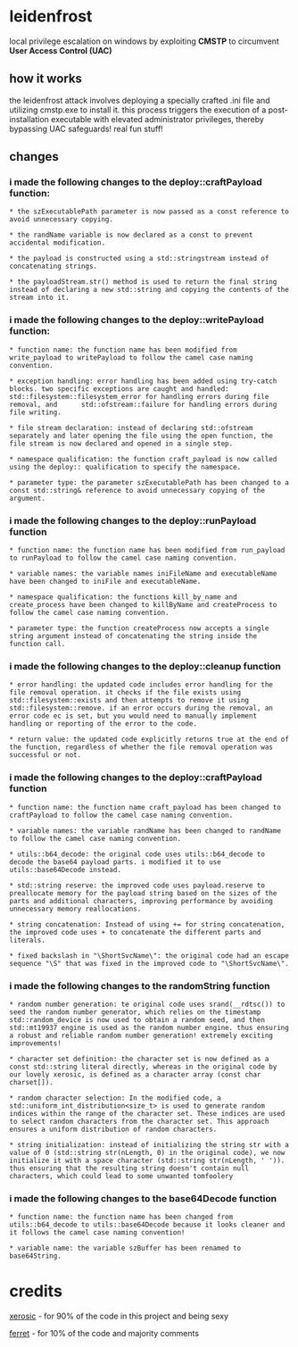 # leidenfrost

local privilege escalation on windows by exploiting **CMSTP** to circumvent **User Access Control (UAC)**

## how it works

the leidenfrost attack involves deploying a specially crafted .ini file and utilizing cmstp.exe to install it. this process triggers the execution of a post-installation executable with elevated administrator privileges, thereby bypassing UAC safeguards! real fun stuff!

## changes

### i made the following changes to the deploy::craftPayload function:
    * the szExecutablePath parameter is now passed as a const reference to avoid unnecessary copying.

    * the randName variable is now declared as a const to prevent accidental modification.

    * the payload is constructed using a std::stringstream instead of concatenating strings.

    * the payloadStream.str() method is used to return the final string instead of declaring a new std::string and copying the contents of the stream into it.

###  i made the following changes to the deploy::writePayload function:
    * function name: the function name has been modified from write_payload to writePayload to follow the camel case naming convention.

    * exception handling: error handling has been added using try-catch blocks. two specific exceptions are caught and handled: std::filesystem::filesystem_error for handling errors during file removal, and      std::ofstream::failure for handling errors during file writing.

    * file stream declaration: instead of declaring std::ofstream separately and later opening the file using the open function, the file stream is now declared and opened in a single step.

    * namespace qualification: the function craft_payload is now called using the deploy:: qualification to specify the namespace.

    * parameter type: the parameter szExecutablePath has been changed to a const std::string& reference to avoid unnecessary copying of the argument.

### i made the following changes to the deploy::runPayload function
    * function name: the function name has been modified from run_payload to runPayload to follow the camel case naming convention.

    * variable names: the variable names iniFileName and executableName have been changed to iniFile and executableName.

    * namespace qualification: the functions kill_by_name and create_process have been changed to killByName and createProcess to follow the camel case naming convention.

    * parameter type: the function createProcess now accepts a single string argument instead of concatenating the string inside the function call.

### i made the following changes to the deploy::cleanup function
    * error handling: the updated code includes error handling for the file removal operation. it checks if the file exists using std::filesystem::exists and then attempts to remove it using std::filesystem::remove. if an error occurs during the removal, an error code ec is set, but you would need to manually implement handling or reporting of the error to the code. 

    * return value: the updated code explicitly returns true at the end of the function, regardless of whether the file removal operation was successful or not.

### i made the following changes to the deploy::craftPayload function
    * function name: the function name craft_payload has been changed to craftPayload to follow the camel case naming convention.

    * variable names: the variable randName has been changed to randName to follow the camel case naming convention.

    * utils::b64_decode: the original code uses utils::b64_decode to decode the base64 payload parts. i modified it to use utils::base64Decode instead.

    * std::string reserve: the improved code uses payload.reserve to preallocate memory for the payload string based on the sizes of the parts and additional characters, improving performance by avoiding unnecessary memory reallocations.

    * string concatenation: Instead of using += for string concatenation, the improved code uses + to concatenate the different parts and literals. 

    * fixed backslash in "\ShortSvcName\": the original code had an escape sequence "\S" that was fixed in the improved code to "\ShortSvcName\".

### i made the following changes to the randomString function 
    * random number generation: te original code uses srand(__rdtsc()) to seed the random number generator, which relies on the timestamp std::random_device is now used to obtain a random seed, and then std::mt19937 engine is used as the random number engine. thus ensuring a robust and reliable random number generation! extremely exciting improvements!

    * character set definition: the character set is now defined as a const std::string literal directly, whereas in the original code by our lovely xerosic, is defined as a character array (const char charset[]). 

    * random character selection: In the modified code, a std::uniform_int_distribution<size_t> is used to generate random indices within the range of the character set. These indices are used to select random characters from the character set. This approach ensures a uniform distribution of random characters.

    * string initialization: instead of initializing the string str with a value of 0 (std::string str(nLength, 0) in the original code), we now initialize it with a space character (std::string str(nLength, ' ')). thus ensuring that the resulting string doesn't contain null characters, which could lead to some unwanted tomfoolery

### i made the following changes to the base64Decode function
    * function name: the function name has been changed from utils::b64_decode to utils::base64Decode because it looks cleaner and it follows the camel case naming convention!

    * variable name: the variable szBuffer has been renamed to base64String.

# credits
[xerosic](https://github.com/xerosic/leidenfrost) - for 90% of the code in this project and being sexy

[ferret](https://github.com/ferrislovescpp/leidenfrost/) - for 10% of the code and majority comments 
